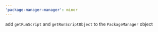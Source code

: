 ```yaml
---
'package-manager-manager': minor
---
```


add `getRunScript` and `getRunScriptObject` to the `PackageManager` object